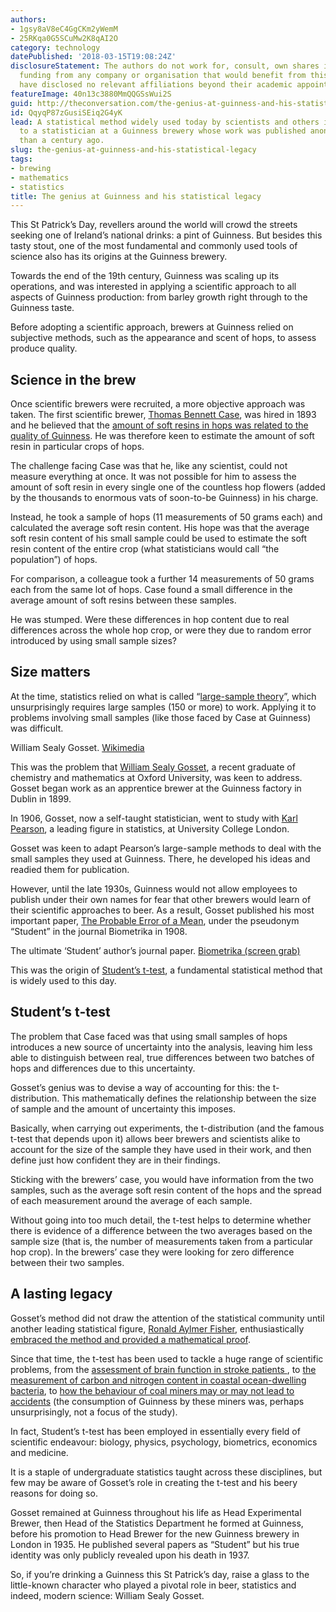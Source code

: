 ```yaml
---
authors:
- 1gsy8aV8eC4GgCKm2yWemM
- 25RKqa0G5SCuMw2K8qAI2O
category: technology
datePublished: '2018-03-15T19:08:24Z'
disclosureStatement: The authors do not work for, consult, own shares in or receive
  funding from any company or organisation that would benefit from this article, and
  have disclosed no relevant affiliations beyond their academic appointment.
featureImage: 40n13c3880MmQQGSsWui2S
guid: http://theconversation.com/the-genius-at-guinness-and-his-statistical-legacy-93134
id: QqyqP87zGusiSEiq2G4yK
lead: A statistical method widely used today by scientists and others is all thanks
  to a statistician at a Guinness brewery whose work was published anonymously more
  than a century ago.
slug: the-genius-at-guinness-and-his-statistical-legacy
tags:
- brewing
- mathematics
- statistics
title: The genius at Guinness and his statistical legacy
---
```

This St Patrick’s Day, revellers around the world will crowd the streets seeking one of Ireland’s national drinks: a pint of Guinness. But besides this tasty stout, one of the most fundamental and commonly used tools of science also has its origins at the Guinness brewery.

Towards the end of the 19th century, Guinness was scaling up its operations, and was interested in applying a scientific approach to all aspects of Guinness production: from barley growth right through to the Guinness taste. 

Before adopting a scientific approach, brewers at Guinness relied on subjective methods, such as the appearance and scent of hops, to assess produce quality. 


## Science in the brew

Once scientific brewers were recruited, a more objective approach was taken. The first scientific brewer, [Thomas Bennett Case](http://pubs.rsc.org/en/Content/ArticleLanding/1942/JR/JR9420000333), was hired in 1893 and he believed that the [amount of soft resins in hops was related to the quality of Guinness](https://doi.org/10.1257/jep.22.4.199). He was therefore keen to estimate the amount of soft resin in particular crops of hops. 

The challenge facing Case was that he, like any scientist, could not measure everything at once. It was not possible for him to assess the amount of soft resin in every single one of the countless hop flowers (added by the thousands to enormous vats of soon-to-be Guinness) in his charge.

Instead, he took a sample of hops (11 measurements of 50 grams each) and calculated the average soft resin content. His hope was that the average soft resin content of his small sample could be used to estimate the soft resin content of the entire crop (what statisticians would call “the population”) of hops.

For comparison, a colleague took a further 14 measurements of 50 grams each from the same lot of hops. Case found a small difference in the average amount of soft resins between these samples. 

He was stumped. Were these differences in hop content due to real differences across the whole hop crop, or were they due to random error introduced by using small sample sizes? 

## Size matters

At the time, statistics relied on what is called “[large-sample theory](https://www.tandfonline.com/doi/abs/10.1080/00031305.1984.10483195)”, which unsurprisingly requires large samples (150 or more) to work. Applying it to problems involving small samples (like those faced by Case at Guinness) was difficult.

[](https://images.theconversation.com/files/210447/original/file-20180315-113472-pceuzb.jpg?ixlib=rb-1.1.0&q=45&auto=format&w=1000&fit=clip) William Sealy Gosset. [Wikimedia](https://commons.wikimedia.org/wiki/File:William_Sealy_Gosset.jpg)

This was the problem that [William Sealy Gosset](https://www.encyclopediaofmath.org/index.php/Gosset,_William_Sealy), a recent graduate of chemistry and mathematics at Oxford University, was keen to address. Gosset began work as an apprentice brewer at the Guinness factory in Dublin in 1899.

In 1906, Gosset, now a self-taught statistician, went to study with [Karl Pearson](https://www.encyclopediaofmath.org/index.php/Pearson,_Karl), a leading figure in statistics, at University College London. 

Gosset was keen to adapt Pearson’s large-sample methods to deal with the small samples they used at Guinness. There, he developed his ideas and readied them for publication.

However, until the late 1930s, Guinness would not allow employees to publish under their own names for fear that other brewers would learn of their scientific approaches to beer. As a result, Gosset published his most important paper, [The Probable Error of a Mean](https://doi.org/10.1093/biomet/6.1.1), under the pseudonym “Student” in the journal Biometrika in 1908.

[](https://images.theconversation.com/files/210045/original/file-20180313-30958-1d1lew2.png?ixlib=rb-1.1.0&q=45&auto=format&w=1000&fit=clip) The ultimate ‘Student’ author’s journal paper. [Biometrika (screen grab)](https://doi.org/10.1093/biomet/6.1.1)

This was the origin of [Student’s t-test](https://www.britannica.com/science/Students-t-test), a fundamental statistical method that is widely used to this day.

## Student’s t-test

The problem that Case faced was that using small samples of hops introduces a new source of uncertainty into the analysis, leaving him less able to distinguish between real, true differences between two batches of hops and differences due to this uncertainty. 

Gosset’s genius was to devise a way of accounting for this: the t-distribution. This mathematically defines the relationship between the size of sample and the amount of uncertainty this imposes.

Basically, when carrying out experiments, the t-distribution (and the famous t-test that depends upon it) allows beer brewers and scientists alike to account for the size of the sample they have used in their work, and then define just how confident they are in their findings. 

Sticking with the brewers’ case, you would have information from the two samples, such as the average soft resin content of the hops and the spread of each measurement around the average of each sample. 

Without going into too much detail, the t-test helps to determine whether there is evidence of a difference between the two averages based on the sample size (that is, the number of measurements taken from a particular hop crop). In the brewers’ case they were looking for zero difference between their two samples. 

## A lasting legacy

Gosset’s method did not draw the attention of the statistical community until another leading statistical figure, [Ronald Aylmer Fisher](https://www.encyclopediaofmath.org/index.php/Fisher,_Ronald_Aylmer), enthusiastically [embraced the method and provided a mathematical proof](https://doi.org/10.1542/peds.2005-1134). 

Since that time, the t-test has been used to tackle a huge range of scientific problems, from the [assessment of brain function in stroke patients ](https://www.ncbi.nlm.nih.gov/pubmed/8841325), to [the measurement of carbon and nitrogen content in coastal ocean-dwelling bacteria](http://aem.asm.org/content/64/9/3352), to [how the behaviour of coal miners may or may not lead to accidents](https://www.sciencedirect.com/science/article/pii/S0925753506000737) (the consumption of Guinness by these miners was, perhaps unsurprisingly, not a focus of the study).

In fact, Student’s t-test has been employed in essentially every field of scientific endeavour: biology, physics, psychology, biometrics, economics and medicine. 


It is a staple of undergraduate statistics taught across these disciplines, but few may be aware of Gosset’s role in creating the t-test and his beery reasons for doing so.

Gosset remained at Guinness throughout his life as Head Experimental Brewer, then Head of the Statistics Department he formed at Guinness, before his promotion to Head Brewer for the new Guinness brewery in London in 1935. He published several papers as “Student” but his true identity was only publicly revealed upon his death in 1937.

So, if you’re drinking a Guinness this St Patrick’s day, raise a glass to the little-known character who played a pivotal role in beer, statistics and indeed, modern science: William Sealy Gosset.